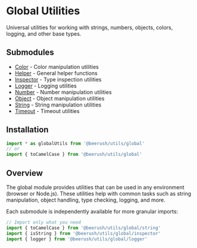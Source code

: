 # Global Utilities

Universal utilities for working with strings, numbers, objects, colors, logging, and other base types.

## Submodules

- [Color](/api/global/color) - Color manipulation utilities
- [Helper](/api/global/helper) - General helper functions
- [Inspector](/api/global/inspector) - Type inspection utilities
- [Logger](/api/global/logger) - Logging utilities
- [Number](/api/global/number) - Number manipulation utilities
- [Object](/api/global/object) - Object manipulation utilities
- [String](/api/global/string) - String manipulation utilities
- [Timeout](/api/global/timeout) - Timeout utilities

## Installation

```typescript
import * as globalUtils from '@beerush/utils/global'
// or
import { toCamelCase } from '@beerush/utils/global'
```

## Overview

The global module provides utilities that can be used in any environment (browser or Node.js). These utilities help with common tasks such as string manipulation, object handling, type checking, logging, and more.

Each submodule is independently available for more granular imports:

```typescript
// Import only what you need
import { toCamelCase } from '@beerush/utils/global/string'
import { isString } from '@beerush/utils/global/inspector'
import { logger } from '@beerush/utils/global/logger'
```